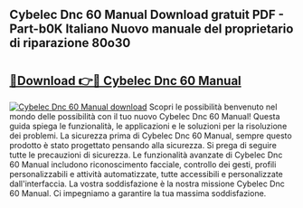 ## Cybelec Dnc 60 Manual Download gratuit PDF - Part-b0K Italiano Nuovo manuale del proprietario di riparazione 80o30

# <h2><a href="http://dfg6kj.blite.top/?on=Cybelec+Dnc+60+Manual">🔗Download 👉🔴 Cybelec Dnc 60 Manual</a></h2>

[![Cybelec Dnc 60 Manual download](https://i.imgur.com/lujVjoI.png)](http://dfg6kj.blite.top/?on=Cybelec+Dnc+60+Manual)
Scopri le possibilità benvenuto nel mondo delle possibilità con il tuo nuovo Cybelec Dnc 60 Manual! Questa guida spiega le funzionalità, le applicazioni e le soluzioni per la risoluzione dei problemi. La sicurezza prima di Cybelec Dnc 60 Manual, sempre questo prodotto è stato progettato pensando alla sicurezza. Si prega di seguire tutte le precauzioni di sicurezza. Le funzionalità avanzate di Cybelec Dnc 60 Manual includono riconoscimento facciale, controllo dei gesti, profili personalizzabili e attività automatizzate, tutte accessibili e personalizzate dall'interfaccia. La vostra soddisfazione è la nostra missione Cybelec Dnc 60 Manual. Ci impegniamo a garantire la tua massima soddisfazione.
